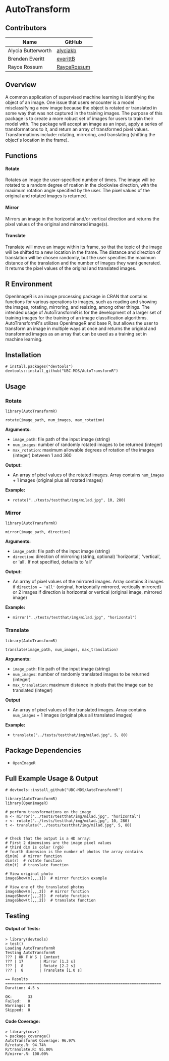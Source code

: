 # AutoTransform

## Contributors

| Name | GitHub |
|---|---|
| Alycia Butterworth | [alyciakb](https://github.com/alyciakb) |
| Brenden Everitt | [everittB](https://github.com/everittB) |
| Rayce Rossum | [RayceRossum](https://github.com/RayceRossum) |


## Overview

A common application of supervised machine learning is identifying the object of an image. One issue that users encounter is a model misclassifying a new image because the object is rotated or translated in some way that was not captured in the training images. The purpose of this package is to create a more robust set of images for users to train their model with. The package will accept an image as an input, apply a series of transformations to it, and return an array of transformed pixel values. Transformations include: rotating, mirroring, and translating (shifting the object's location in the frame).


## Functions

#### Rotate

Rotates an image the user-specified number of times. The image will be rotated to a random degree of roation in the clockwise direction, with the maximum rotation angle specified by the user. The pixel values of the original and rotated images is returned.

#### Mirror

Mirrors an image in the horizontal and/or vertical direction and returns the pixel values of the original and mirrored image(s).

#### Translate

Translate will move an image within its frame, so that the topic of the image will be shifted to a new location in the frame. The distance and direction of translation will be chosen randomly, but the user specifies the maximum distance of the translation and the number of images they want generated. It returns the pixel values of the original and translated images.


## R Environment

OpenImageR is an image processing package in CRAN that contains functions for various operations to images, such as reading and showing the images, rotating, mirroring, and resizing, among other things. The intended usage of AutoTransformR is for the development of a larger set of training images for the training of an image classification algorithms. AutoTransformR's utilizes OpenImageR and base R, but allows the user to transform an image in multiple ways at once and returns the original and transformed images as an array that can be used as a training set in machine learning.


## Installation

```
# install.packages("devtools")
devtools::install_github("UBC-MDS/AutoTransformR")
```


## Usage

### Rotate

`library(AutoTransformR)`

`rotate(image_path, num_images, max_rotation)`

**Arguments:**

- `image_path`: file path of the input image (string)
- `num_images`: number of randomly rotated images to be returned (integer)
- `max_rotation`: maximum allowable degrees of rotation of the images (integer) between 1 and 360

**Output:**

- An array of pixel values of the rotated images. Array contains `num_images` + 1 images (original plus all rotated images)

**Example:**

- `rotate("../tests/testthat/img/milad.jpg", 10, 280)`


### Mirror

`library(AutoTransformR)`

`mirror(image_path, direction)`

**Arguments:**

- `image_path`: file path of the input image (string)
- `direction`: direction of mirroring (string, optional) 'horizontal', 'vertical', or 'all'. If not specified, defaults to 'all'

**Output:**

- An array of pixel values of the mirrored images. Array contains 3 images if `direction = 'all'` (original, horizontally mirrored, vertically mirrored) or 2 images if direction is horizontal or vertical (original image, mirrored image)

**Example:**

- `mirror("../tests/testthat/img/milad.jpg", "horizontal")`


### Translate

`library(AutoTransformR)`

`translate(image_path, num_images, max_translation)`

**Arguments:**

- `image_path`: file path of the input image (string)
- `num_images`: number of randomly translated images to be returned (integer)
- `max_translation`: maximum distance in pixels that the image can be translated (integer)

**Output**

- An array of pixel values of the translated images. Array contains `num_images` + 1 images (original plus all translated images)

**Example:**

- `translate("../tests/testthat/img/milad.jpg", 5, 80)`


## Package Dependencies

- `OpenImageR`


## Full Example Usage & Output

```
# devtools::install_github("UBC-MDS/AutoTransformR")

library(AutoTransformR)
library(OpenImageR)

# perform transformations on the image
m <- mirror("../tests/testthat/img/milad.jpg", "horizontal")
r <- rotate("../tests/testthat/img/milad.jpg", 10, 280)
t <- translate("../tests/testthat/img/milad.jpg", 5, 80)


# Check that the output is a 4D array:
# First 2 dimensions are the image pixel values
# third dim is color (rgb)
# fourth dimension is the number of photos the array contains
dim(m)  # mirror function
dim(r)  # rotate function
dim(t)  # translate function

# View original photo
imageShow(m[,,,1])  # mirror function example

# View one of the translated photos
imageShow(m[,,,2])  # mirror function
imageShow(r[,,,2])  # rotate function
imageShow(t[,,,2])  # translate function

```

## Testing

#### Output of Tests:

```
> library(devtools)
> test()
Loading AutoTransformR
Testing AutoTransformR
??? | OK F W S | Context
??? | 17       | Mirror [1.3 s]
??? |  8       | Rotate [2.2 s]
??? |  8       | Translate [1.0 s]

== Results =====================================================================
Duration: 4.5 s

OK:       33
Failed:   0
Warnings: 0
Skipped:  0

```

#### Code Coverage:

```
> library(covr)
> package_coverage()
AutoTransformR Coverage: 96.97%
R/rotate.R: 94.74%
R/translate.R: 95.00%
R/mirror.R: 100.00%

```
